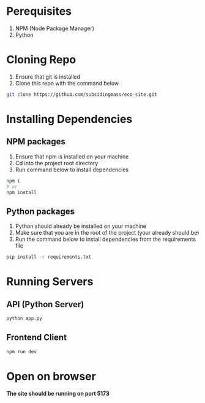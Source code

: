 # Perequisites
1. NPM (Node Package Manager)
2. Python
# Cloning Repo

1. Ensure that git is installed
2. Clone this repo with the command below

```bash
git clone https://github.com/subsidingmass/eco-site.git
```

# Installing Dependencies

## NPM packages

1. Ensure that npm is installed on your machine
2. Cd into the project root directory
3. Run command below to install dependencies

```bash
npm i
# or
npm install
```

## Python packages

1. Python should already be installed on your machine
2. Make sure that you are in the root of the project (your already should be)
3. Run the command below to install dependencies from the requirements file

```bash
pip install -r requirements.txt
```
# Running Servers
## API (Python Server)
```bash
python app.py
```
## Frontend Client
```bash
npm run dev
```
# Open on browser
**The site should be running on port 5173**

